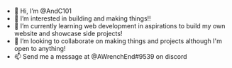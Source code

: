 - 👋 Hi, I’m @AndC101
- 👀 I’m interested in building and making things!! 
- 🌱 I’m currently learning web development in aspirations to build my own website and showcase side projects!
- 💞️ I’m looking to collaborate on making things and projects although I'm open to anything!
- 📫 Send me a message at @AWrenchEnd#9539 on discord 

<!---
AndC101/AndC101 is a ✨ special ✨ repository because its `README.md` (this file) appears on your GitHub profile.
You can click the Preview link to take a look at your changes.
--->
